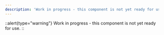 ```yaml
---
description: 'Work in progress - this component is not yet ready for use.'
---
```


::alert{type="warning"}
Work in progress - this component is not yet ready for use.
::
